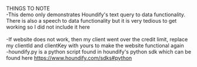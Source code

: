 THINGS TO NOTE<br>
-This demo only demonstrates Houndify's text query to data functionality. There is also a speech to data functionality but it is very tedious to get working so I did not include it here <br><br>
-If website does not work, then my client went over the credit limit, replace my clientId and clientKey with yours to make the website functional again <br>
-houndify.py is a python script found in houndify's python sdk which can be found here https://www.houndify.com/sdks#python


